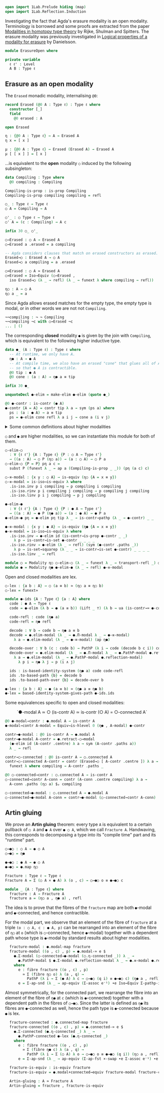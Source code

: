 ```agda
open import 1Lab.Prelude hiding (map)
open import 1Lab.Reflection.Induction
```

Investigating the fact that Agda's erasure modality is an open modality.
Terminology is borrowed and some proofs are extracted from the paper
[Modalities in homotopy type theory](https://arxiv.org/abs/1706.07526)
by Rijke, Shulman and Spitters.
The erasure modality was previously investigated in
[Logical properties of a modality for erasure](https://www.cse.chalmers.se/~nad/publications/danielsson-erased.pdf)
by Danielsson.

```agda
module ErasureOpen where

private variable
  ℓ ℓ' : Level
  A B : Type ℓ
```

## Erasure as an open modality

The `Erased` monadic modality, internalising `@0`:

```agda
record Erased (@0 A : Type ℓ) : Type ℓ where
  constructor [_]
  field
    @0 erased : A

open Erased

η : {@0 A : Type ℓ} → A → Erased A
η x = [ x ]

μ : {@0 A : Type ℓ} → Erased (Erased A) → Erased A
μ [ [ x ] ] = [ x ]
```

...is equivalent to the **open** modality `○` induced by the following subsingleton:

```agda
data Compiling : Type where
  @0 compiling : Compiling

Compiling-is-prop : is-prop Compiling
Compiling-is-prop compiling compiling = refl

○_ : Type ℓ → Type ℓ
○ A = Compiling → A

○'_ : ○ Type ℓ → Type ℓ
○' A = (c : Compiling) → A c

infix 30 ○_ ○'_

○→Erased : ○ A → Erased A
○→Erased a .erased = a compiling

-- Agda considers clauses that match on erased constructors as erased.
Erased→○ : Erased A → ○ A
Erased→○ a compiling = a .erased

○≃Erased : ○ A ≃ Erased A
○≃Erased = Iso→Equiv (○→Erased ,
  iso Erased→○ (λ _ → refl) (λ _ → funext λ where compiling → refl))

η○ : A → ○ A
η○ a _ = a
```

Since Agda allows erased matches for the empty type, the empty type is
modal, or in other words we are not not `Compiling`.

```agda
¬¬compiling : ¬ ¬ Compiling
¬¬compiling ¬c with ○→Erased ¬c
... | ()
```

The corresponding **closed** modality `●` is given by the join with `Compiling`,
which is equivalent to the following higher inductive type.

```agda
data ●_ (A : Type ℓ) : Type ℓ where
  -- At runtime, we only have A.
  η● : A → ● A
  -- At compile time, we also have an erased "cone" that glues all of A together,
  -- so that ● A is contractible.
  @0 tip : ● A
  @0 cone : (a : A) → η● a ≡ tip

infix 30 ●_

unquoteDecl ●-elim = make-elim ●-elim (quote ●_)

@0 ●-contr : is-contr (● A)
●-contr {A = A} = contr tip λ a → sym (ps a) where
  ps : (a : ● A) → a ≡ tip
  ps = ●-elim cone refl λ a i j → cone a (i ∨ j)
```

<details>
<summary>Some common definitions about higher modalities</summary>

```agda
module Modality
  {○_ : ∀ {ℓ} → Type ℓ → Type ℓ}
  (η○ : ∀ {ℓ} {A : Type ℓ} → A → ○ A)
  (○-elim : ∀ {ℓ ℓ'} {A : Type ℓ} {P : ○ A → Type ℓ'}
          → ((a : A) → ○ P (η○ a)) → (a : ○ A) → ○ P a)
  (○-elim-β : ∀ {ℓ ℓ'} {A : Type ℓ} {P : ○ A → Type ℓ'} {pη : (a : A) → ○ P (η○ a)}
            → (a : A) → ○-elim {P = P} pη (η○ a) ≡ pη a)
  (○-≡-modal : ∀ {ℓ} {A : Type ℓ} {x y : ○ A} → is-equiv (η○ {A = x ≡ y}))
  where

  modal : Type ℓ → Type ℓ
  modal A = is-equiv (η○ {A = A})

  modal-map : (A → B) → Type _
  modal-map {B = B} f = (b : B) → modal (fibre f b)

  connected : Type ℓ → Type ℓ
  connected A = is-contr (○ A)

  connected-map : (A → B) → Type _
  connected-map {B = B} f = (b : B) → connected (fibre f b)

  modal+connected→contr : modal A → connected A → is-contr A
  modal+connected→contr A-mod A-conn = Equiv→is-hlevel 0 (η○ , A-mod) A-conn

  modal+connected→equiv : {f : A → B} → modal-map f → connected-map f → is-equiv f
  modal+connected→equiv f-mod f-conn .is-eqv b = modal+connected→contr (f-mod b) (f-conn b)

  elim-modal
    : ∀ {ℓ ℓ'} {A : Type ℓ} {P : ○ A → Type ℓ'}
    → (∀ a → modal (P a))
    → ((a : A) → P (η○ a)) → (a : ○ A) → P a
  elim-modal P-modal pη a = equiv→inverse (P-modal a) (○-elim (λ a → η○ (pη a)) a)

  elim-modal-β
    : ∀ {ℓ ℓ'} {A : Type ℓ} {P : ○ A → Type ℓ'} P-modal {pη : (a : A) → P (η○ a)}
    → (a : A) → elim-modal {P = P} P-modal pη (η○ a) ≡ pη a
  elim-modal-β P-modal {pη} a =
    ap (equiv→inverse (P-modal (η○ a))) (○-elim-β a)
    ∙ equiv→unit (P-modal (η○ a)) (pη a)

  map : (A → B) → ○ A → ○ B
  map f = ○-elim (η○ ∘ f)

  map-≃ : A ≃ B → (○ A) ≃ (○ B)
  map-≃ e = map (e .fst) , is-iso→is-equiv λ where
    .is-iso.inv → map (Equiv.from e)
    .is-iso.rinv → elim-modal (λ _ → ○-≡-modal) λ b →
      ap (map (e .fst)) (○-elim-β b) ∙ ○-elim-β (Equiv.from e b) ∙ ap η○ (Equiv.ε e b)
    .is-iso.linv → elim-modal (λ _ → ○-≡-modal) λ a →
      ap (map (Equiv.from e)) (○-elim-β a) ∙ ○-elim-β (e .fst a) ∙ ap η○ (Equiv.η e a)

  retract-○→modal : (η⁻¹ : ○ A → A) → is-left-inverse η⁻¹ η○ → modal A
  retract-○→modal η⁻¹ ret = is-iso→is-equiv $
    iso η⁻¹ (elim-modal (λ _ → ○-≡-modal) λ a → ap η○ (ret a)) ret

  retract→modal
    : (f : A → B) (g : B → A)
    → is-left-inverse f g → modal A → modal B
  retract→modal {B = B} f g ret A-modal = retract-○→modal η⁻¹ linv where
    η⁻¹ : ○ B → B
    η⁻¹ = f ∘ elim-modal (λ _ → A-modal) g
    linv : is-left-inverse η⁻¹ η○
    linv b = ap f (elim-modal-β (λ _ → A-modal) b) ∙ ret b

  modal-≃ : B ≃ A → modal A → modal B
  modal-≃ e = retract→modal (Equiv.from e) (Equiv.to e) (Equiv.η e)

  connected-≃ : B ≃ A → connected A → connected B
  connected-≃ e A-conn = Equiv→is-hlevel 0 (map-≃ e) A-conn

  ≡-modal : modal A → ∀ {x y : A} → modal (x ≡ y)
  ≡-modal A-modal = modal-≃ (ap-equiv (η○ , A-modal)) ○-≡-modal

  PathP-modal : {A : I → Type ℓ} → modal (A i0) → ∀ {x y} → modal (PathP A x y)
  PathP-modal {A = A} A-modal {x} {y} = subst modal (sym (PathP≡Path⁻ A x y)) (≡-modal A-modal)

  reflection-modal : modal (○ A)
  reflection-modal = is-iso→is-equiv λ where
    .is-iso.inv → ○-elim id
    .is-iso.rinv → elim-modal (λ _ → ○-≡-modal) λ a → ap η○ (○-elim-β a)
    .is-iso.linv → ○-elim-β

  Π-modal : {B : A → Type ℓ} → (∀ a → modal (B a)) → modal ((a : A) → B a)
  Π-modal B-modal = retract-○→modal
    (λ f a → elim-modal (λ _ → B-modal _) (_$ a) f)
    (λ f → funext λ a → elim-modal-β (λ _ → B-modal _) f)

  Σ-modal : {B : A → Type ℓ} → modal A → (∀ a → modal (B a)) → modal (Σ A B)
  Σ-modal {B = B} A-modal B-modal = retract-○→modal
    (Equiv.from Σ-Π-distrib
      ( elim-modal (λ _ → A-modal) fst
      , elim-modal (λ _ → B-modal _) λ (a , b) →
          subst B (sym (elim-modal-β (λ _ → A-modal) (a , b))) b))
    λ (a , b) →
         elim-modal-β (λ _ → A-modal) (a , b)
      ,ₚ elim-modal-β (λ _ → B-modal _) (a , b) ◁ to-pathp⁻ refl

  η-connected : connected-map (η○ {A = A})
  η-connected a = contr
    (○-elim {P = fibre η○} (λ a → η○ (a , refl)) a)
    (elim-modal (λ _ → ≡-modal reflection-modal) λ (a' , p) →
      J (λ a p → ○-elim (λ x → η○ (x , refl)) a ≡ η○ (a' , p)) (○-elim-β a') p)

  ○Σ○≃○Σ : {B : A → Type ℓ} → (○ (Σ A λ a → ○ B a)) ≃ (○ (Σ A B))
  ○Σ○≃○Σ .fst = ○-elim λ (a , b) → map (a ,_) b
  ○Σ○≃○Σ .snd = is-iso→is-equiv λ where
    .is-iso.inv → map (Σ-map₂ η○)
    .is-iso.rinv → elim-modal (λ _ → ○-≡-modal) λ (a , b) →
      ap (○-elim _) (○-elim-β (a , b)) ∙ ○-elim-β (a , η○ b) ∙ ○-elim-β b
    .is-iso.linv → elim-modal (λ _ → ○-≡-modal) λ (a , b) →
      ap (map _) (○-elim-β (a , b)) ∙ elim-modal
        {P = λ b → ○-elim _ (○-elim _ b) ≡ η○ (a , b)} (λ _ → ○-≡-modal)
        (λ b → ap (○-elim _) (○-elim-β b) ∙ ○-elim-β (a , b)) b

  Σ-connected : {B : A → Type ℓ} → connected A → (∀ a → connected (B a)) → connected (Σ A B)
  Σ-connected A-conn B-conn = Equiv→is-hlevel 0 (○Σ○≃○Σ e⁻¹)
    (connected-≃ (Σ-contract B-conn) A-conn)

  -- Additional properties of *lex* modalities

  module _ (○-lex : ∀ {ℓ} {A : Type ℓ} {a b : A} → (○ (a ≡ b)) ≃ (η○ a ≡ η○ b)) where
    ≡-connected : connected A → {x y : A} → connected (x ≡ y)
    ≡-connected A-conn = Equiv→is-hlevel 0 ○-lex (Path-is-hlevel 0 A-conn)

    PathP-connected : {A : I → Type ℓ} → connected (A i0) → ∀ {x y} → connected (PathP A x y)
    PathP-connected {A = A} A-conn {x} {y} =
      subst connected (sym (PathP≡Path⁻ A x y)) (≡-connected A-conn)
```
</details>

`○` and `●` are higher modalities, so we can instantiate this module
for both of them.

```agda
○-elim-○
  : ∀ {ℓ ℓ'} {A : Type ℓ} {P : ○ A → Type ℓ'}
  → ((a : A) → ○ P (η○ a)) → (a : ○ A) → ○ P a
○-elim-○ {P = P} pη a c =
  subst P (funext λ _ → ap a (Compiling-is-prop _ _)) (pη (a c) c)

○-≡-modal : {x y : ○ A} → is-equiv (η○ {A = x ≡ y})
○-≡-modal = is-iso→is-equiv λ where
  .is-iso.inv p i compiling → p compiling i compiling
  .is-iso.rinv p i compiling j compiling → p compiling j compiling
  .is-iso.linv p i j compiling → p j compiling

●-elim-●
  : ∀ {ℓ ℓ'} {A : Type ℓ} {P : ● A → Type ℓ'}
  → ((a : A) → ● P (η● a)) → (a : ● A) → ● P a
●-elim-● pη = ●-elim pη tip λ _ → is-contr→pathp (λ _ → ●-contr) _ _

●-≡-modal : {x y : ● A} → is-equiv (η● {A = x ≡ y})
●-≡-modal = is-iso→is-equiv λ where
  .is-iso.inv → ●-elim id (is-contr→is-prop ●-contr _ _)
    λ p → is-contr→is-set ●-contr _ _ _ _
  .is-iso.rinv → ●-elim (λ _ → refl) (sym (●-contr .paths _))
    λ p → is-set→squarep (λ _ _ → is-contr→is-set ●-contr) _ _ _ _
  .is-iso.linv _ → refl

module ○ = Modality η○ ○-elim-○ (λ _ → funext λ _ → transport-refl _) ○-≡-modal
module ● = Modality η● ●-elim-● (λ _ → refl) ●-≡-modal
```

Open and closed modalities are lex.

```agda
○-lex : {a b : A} → ○ (a ≡ b) ≃ (η○ a ≡ η○ b)
○-lex = funext≃

module ●-ids {A : Type ℓ} {a : A} where
  code : ● A → Type ℓ
  code = ●-elim (λ b → ● (a ≡ b)) (Lift _ ⊤) (λ b → ua (is-contr→≃ ●-contr (hlevel 0)))

  code-refl : code (η● a)
  code-refl = η● refl

  decode : ∀ b → code b → η● a ≡ b
  decode = ●.elim-modal (λ _ → ●.Π-modal λ _ → ●-≡-modal)
    λ a → ●.elim-modal (λ _ → ●-≡-modal) (ap η●)

  decode-over : ∀ b (c : code b) → PathP (λ i → code (decode b c i)) code-refl c
  decode-over = ●.elim-modal (λ _ → ●.Π-modal λ _ → ●.PathP-modal ●.reflection-modal)
    λ a → ●.elim-modal (λ _ → ●.PathP-modal ●.reflection-modal)
      λ p i → η● λ j → p (i ∧ j)

  ids : is-based-identity-system (η● a) code code-refl
  ids .to-based-path {b} = decode b
  ids .to-based-path-over {b} = decode-over b

●-lex : {a b : A} → ● (a ≡ b) ≃ (η● a ≡ η● b)
●-lex = based-identity-system-gives-path ●-ids.ids
```

Some equivalences specific to open and closed modalities:

<div style="text-align: center;">
`●-modal A ≃ ○ (is-contr A) ≃ is-contr (○ A) = ○-connected A`
</div>

```agda
@0 ●-modal→contr : ●.modal A → is-contr A
●-modal→contr A-modal = Equiv→is-hlevel 0 (η● , A-modal) ●-contr

contr→●-modal : @0 is-contr A → ●.modal A
contr→●-modal A-contr = ●.retract-○→modal
  (●-elim id (A-contr .centre) λ a → sym (A-contr .paths a))
  λ _ → refl

contr→○-connected : @0 is-contr A → ○.connected A
contr→○-connected A-contr = contr (Erased→○ [ A-contr .centre ]) λ a →
  funext λ where compiling → A-contr .paths _

@0 ○-connected→contr : ○.connected A → is-contr A
○-connected→contr A-conn = contr (A-conn .centre compiling) λ a →
  A-conn .paths (η○ a) $ₚ compiling

○-connected→●-modal : ○.connected A → ●.modal A
○-connected→●-modal A-conn = contr→●-modal (○-connected→contr A-conn)
```

## Artin gluing

We prove an **Artin gluing** theorem: every type `A` is equivalent to a
certain pullback of `○ A` and `● A` over `● ○ A`, which we call `Fracture A`.
Handwaving, this corresponds to decomposing a type into its "compile time"
part and its "runtime" part.

```agda
○→●○ : ○ A → ● ○ A
○→●○ = η●

●→●○ : ● A → ● ○ A
●→●○ = ●.map η○

Fracture : Type ℓ → Type ℓ
Fracture A = Σ (○ A × ● A) λ (o , c) → ○→●○ o ≡ ●→●○ c

module _ {A : Type ℓ} where
  fracture : A → Fracture A
  fracture a = (η○ a , η● a) , refl
```

The idea is to prove that the fibres of the `fracture` map are both
`●`-modal and `●`-connected, and hence contractible.

For the modal part, we observe that an element of the fibre of `fracture`
at a triple `(o : ○ A, c : ● A, p)` can be rearranged into an element
of the fibre of `η○` at `o` (which is `○`-connected, hence `●`-modal) together with
a dependent path whose type is `●`-modal by standard results about higher modalities.

```agda
  fracture-modal : ●.modal-map fracture
  fracture-modal ((o , c) , p) = ●.modal-≃ e $
    ●.Σ-modal (○-connected→●-modal (○.η-connected _)) λ _ →
      ●.PathP-modal $ ●.Σ-modal ●.reflection-modal λ _ → ●.≡-modal ●.reflection-modal
    where
      e : fibre fracture ((o , c) , p)
        ≃ Σ (fibre η○ o) λ (a , q) →
          PathP (λ i → Σ (● A) λ c → ○→●○ (q i) ≡ ●→●○ c) (η● a , refl) (c , p)
      e = Σ-ap-snd (λ _ → ap-equiv (Σ-assoc e⁻¹) ∙e Iso→Equiv Σ-pathp-iso e⁻¹) ∙e Σ-assoc
```

Almost symmetrically, for the connected part, we rearrange the fibre
into an element of the fibre of `η●` at `c` (which is `●`-connected) together
with a dependent path in the fibres of `○→●○`. Since the latter is
defined as `η●` its fibres are `●`-connected as well, hence the path type
is `●`-connected because `●` is lex.

```agda
  fracture-connected : ●.connected-map fracture
  fracture-connected ((o , c) , p) = ●.connected-≃ e $
    ●.Σ-connected (●.η-connected _) λ _ →
      ●.PathP-connected ●-lex (●.η-connected _)
    where
      e : fibre fracture ((o , c) , p)
        ≃ Σ (fibre η● c) λ (a , q) →
          PathP (λ i → Σ (○ A) λ o → ○→●○ o ≡ ●→●○ (q i)) (η○ a , refl) (o , p)
      e = Σ-ap-snd (λ _ → ap-equiv (Σ-ap-fst ×-swap ∙e Σ-assoc e⁻¹) ∙e Iso→Equiv Σ-pathp-iso e⁻¹) ∙e Σ-assoc

  fracture-is-equiv : is-equiv fracture
  fracture-is-equiv = ●.modal+connected→equiv fracture-modal fracture-connected

  Artin-gluing : A ≃ Fracture A
  Artin-gluing = fracture , fracture-is-equiv
```
